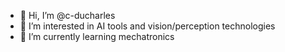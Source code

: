 - 👋 Hi, I’m @c-ducharles
- 👀 I’m interested in AI tools and vision/perception technologies
- 🌱 I’m currently learning mechatronics

<!---
c-ducharles/c-ducharles is a ✨ special ✨ repository because its `README.md` (this file) appears on your GitHub profile.
You can click the Preview link to take a look at your changes.
--->
